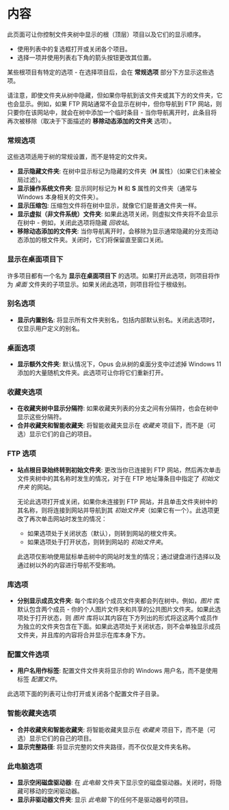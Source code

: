 # 内容

此页面可让你控制文件夹树中显示的根（顶层）项目以及它们的显示顺序。

- 使用列表中的复选框打开或关闭各个项目。
- 选择一项并使用列表右下角的箭头按钮更改其位置。

某些根项目有特定的选项 - 在选择项目后，会在 **常规选项** 部分下方显示这些选项。

请注意，即使文件夹从树中隐藏，但如果你导航到该文件夹或其下方的文件夹，它也会显示。例如，如果 FTP 网站通常不会显示在树中，但你导航到 FTP 网站，则只要你在该网站中，就会在树中添加一个临时条目 - 当你导航离开时，此条目将再次被移除（取决于下面描述的 **移除动态添加的文件夹** 选项）。

### 常规选项

这些选项适用于树的常规设置，而不是特定的文件夹。

- **显示隐藏文件夹**: 在树中显示标记为隐藏的文件夹（**H** 属性）（如果它们未被全局过滤）。
- **显示操作系统文件夹**: 显示同时标记为 **H** 和 **S** 属性的文件夹（通常与 Windows 本身相关的文件夹）。
- **显示压缩包**: 压缩包文件将在树中显示，就像它们是普通文件夹一样。
- **显示虚拟（非文件系统）文件夹**: 如果此选项关闭，则虚拟文件夹将不会显示在树中 - 例如，关闭此选项将隐藏 *回收站*。
- **移除动态添加的文件夹**: 当你导航离开时，会移除为显示通常隐藏的分支而动态添加的根文件夹。关闭时，它们将保留直至窗口关闭。

### 显示在桌面项目下

许多项目都有一个名为 **显示在桌面项目下** 的选项。如果打开此选项，则项目将作为 *桌面* 文件夹的子项显示。如果关闭此选项，则项目将位于根级别。

### 别名选项

- **显示内置别名**: 将显示所有文件夹别名，包括内部默认别名。关闭此选项时，仅显示用户定义的别名。

### 桌面选项

- **显示额外文件夹**: 默认情况下，Opus 会从树的桌面分支中过滤掉 Windows 11 添加的大量随机文件夹。此选项可让你将它们重新打开。

### 收藏夹选项

- **在收藏夹树中显示分隔符**: 如果收藏夹列表的分支之间有分隔符，也会在树中显示这些分隔符。
- **合并收藏夹和智能收藏夹**: 将智能收藏夹显示在 *收藏夹* 项目下，而不是（可选）显示它们的自己的项目。

### FTP 选项

- **站点根目录始终转到初始文件夹**: 更改当你已连接到 FTP 网站，然后再次单击文件夹树中的其名称时发生的情况，对于在 FTP 地址簿条目中指定了 *初始文件夹* 的网站。

  无论此选项打开或关闭，如果你未连接到 FTP 网站，并且单击文件夹树中的其名称，则将连接到网站并导航到其 *初始文件夹*（如果它有一个）。此选项更改了再次单击网站时发生的情况：

  - 如果选项处于关闭状态（默认），则转到网站的根文件夹。
  - 如果选项处于打开状态，则转到网站的 *初始文件夹*。

  此选项仅影响使用鼠标单击树中的网站时发生的情况；通过键盘进行选择以及通过树以外的内容进行导航不受影响。

### 库选项

- **分别显示成员文件夹**: 每个库的各个成员文件夹都会列在树中。例如，*图片* 库默认包含两个成员 - 你的个人图片文件夹和共享的公共图片文件夹。如果此选项处于打开状态，则 *图片* 库将以其内容在下方列出的形式将这这两个成员作为独立的文件夹包含在下面。如果此选项处于关闭状态，则不会单独显示成员文件夹，并且库的内容将合并显示在库本身下方。

### 配置文件选项

- **用户名用作标签**: 配置文件文件夹将显示你的 Windows 用户名，而不是使用标签 *配置文件*。

此选项下面的列表可让你打开或关闭各个配置文件子目录。

### 智能收藏夹选项

- **合并收藏夹和智能收藏夹**: 将智能收藏夹显示在 *收藏夹* 项目下，而不是（可选）显示它们的自己的项目。
- **显示完整路径**: 将显示完整的文件夹路径，而不仅仅是文件夹名称。

### 此电脑选项

- **显示空闲磁盘驱动器**: 在 *此电脑* 文件夹下显示空的磁盘驱动器。关闭时，将隐藏可移动的空闲驱动器。
- **显示非驱动器文件夹**: 显示 *此电脑* 下的任何不是驱动器号的项目。